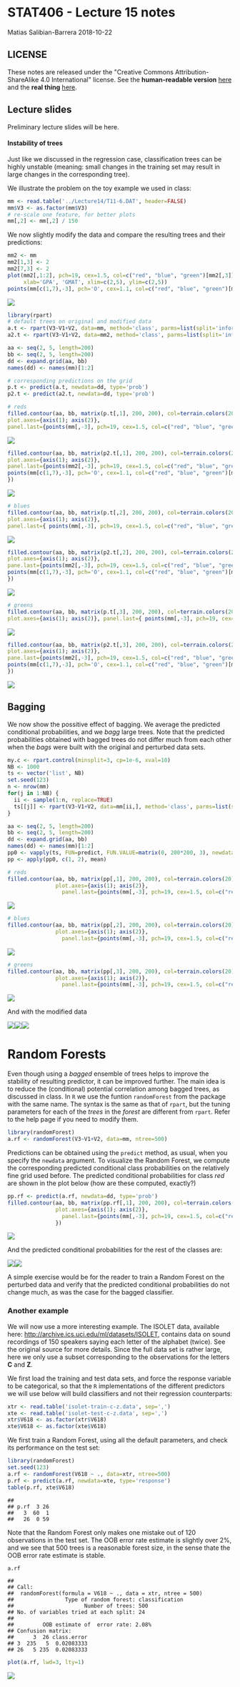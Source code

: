 STAT406 - Lecture 15 notes
================
Matias Salibian-Barrera
2018-10-22

LICENSE
-------

These notes are released under the "Creative Commons Attribution-ShareAlike 4.0 International" license. See the **human-readable version** [here](https://creativecommons.org/licenses/by-sa/4.0/) and the **real thing** [here](https://creativecommons.org/licenses/by-sa/4.0/legalcode).

Lecture slides
--------------

Preliminary lecture slides will be here.

#### Instability of trees

Just like we discussed in the regression case, classification trees can be highly unstable (meaning: small changes in the training set may result in large changes in the corresponding tree).

We illustrate the problem on the toy example we used in class:

``` r
mm <- read.table('../Lecture14/T11-6.DAT', header=FALSE)
mm$V3 <- as.factor(mm$V3)
# re-scale one feature, for better plots
mm[,2] <- mm[,2] / 150
```

We now slightly modify the data and compare the resulting trees and their predictions:

``` r
mm2 <- mm
mm2[1,3] <- 2
mm2[7,3] <- 2
plot(mm2[,1:2], pch=19, cex=1.5, col=c("red", "blue", "green")[mm2[,3]],
     xlab='GPA', 'GMAT', xlim=c(2,5), ylim=c(2,5))
points(mm[c(1,7),-3], pch='O', cex=1.1, col=c("red", "blue", "green")[mm[c(1,7),3]])
```

![](README_files/figure-markdown_github/inst2-1.png)

``` r
library(rpart)
# default trees on original and modified data
a.t <- rpart(V3~V1+V2, data=mm, method='class', parms=list(split='information'))
a2.t <- rpart(V3~V1+V2, data=mm2, method='class', parms=list(split='information'))

aa <- seq(2, 5, length=200)
bb <- seq(2, 5, length=200)
dd <- expand.grid(aa, bb)
names(dd) <- names(mm)[1:2]

# corresponding predictions on the grid
p.t <- predict(a.t, newdata=dd, type='prob')
p2.t <- predict(a2.t, newdata=dd, type='prob')

# reds
filled.contour(aa, bb, matrix(p.t[,1], 200, 200), col=terrain.colors(20), xlab='GPA', ylab='GMAT',
plot.axes={axis(1); axis(2)}, 
panel.last={points(mm[,-3], pch=19, cex=1.5, col=c("red", "blue", "green")[mm[,3]])})
```

![](README_files/figure-markdown_github/inst2.5-1.png)

``` r
filled.contour(aa, bb, matrix(p2.t[,1], 200, 200), col=terrain.colors(20), xlab='GPA', ylab='GMAT',
plot.axes={axis(1); axis(2)},
panel.last={points(mm2[,-3], pch=19, cex=1.5, col=c("red", "blue", "green")[mm2[,3]]);
points(mm[c(1,7),-3], pch='O', cex=1.1, col=c("red", "blue", "green")[mm[c(1,7),3]])
})
```

![](README_files/figure-markdown_github/inst2.5-2.png)

``` r
# blues
filled.contour(aa, bb, matrix(p.t[,2], 200, 200), col=terrain.colors(20), xlab='GPA', ylab='GMAT',
plot.axes={axis(1); axis(2)}, 
panel.last={ points(mm[,-3], pch=19, cex=1.5, col=c("red", "blue", "green")[mm[,3]])})
```

![](README_files/figure-markdown_github/inst2.5-3.png)

``` r
filled.contour(aa, bb, matrix(p2.t[,2], 200, 200), col=terrain.colors(20), xlab='GPA', ylab='GMAT',
plot.axes={axis(1); axis(2)},
pane.last={points(mm2[,-3], pch=19, cex=1.5, col=c("red", "blue", "green")[mm2[,3]]);
points(mm[c(1,7),-3], pch='O', cex=1.1, col=c("red", "blue", "green")[mm[c(1,7),3]])
})
```

![](README_files/figure-markdown_github/inst2.5-4.png)

``` r
# greens
filled.contour(aa, bb, matrix(p.t[,3], 200, 200), col=terrain.colors(20), xlab='GPA', ylab='GMAT',
plot.axes={axis(1); axis(2)}, panel.last={ points(mm[,-3], pch=19, cex=1.5, col=c("red", "blue", "green")[mm[,3]])})
```

![](README_files/figure-markdown_github/inst2.5-5.png)

``` r
filled.contour(aa, bb, matrix(p2.t[,3], 200, 200), col=terrain.colors(20), xlab='GPA', ylab='GMAT',
plot.axes={axis(1); axis(2)},
pane.last={points(mm2[,-3], pch=19, cex=1.5, col=c("red", "blue", "green")[mm2[,3]]);
points(mm[c(1,7),-3], pch='O', cex=1.1, col=c("red", "blue", "green")[mm[c(1,7),3]])
})
```

![](README_files/figure-markdown_github/inst2.5-6.png)

<!-- # predictions by color -->
<!-- mpt <- apply(p.t, 1, which.max) -->
<!-- mp2t <- apply(p2.t, 1, which.max) -->
<!-- image(aa, bb, matrix(as.numeric(mpt), 200, 200), col=c('pink', 'lightblue','lightgreen'), xlab='GPA', ylab='GMAT') -->
<!-- points(mm[,-3], pch=19, cex=1.5, col=c("red", "blue", "green")[mm[,3]]) -->
<!-- image(aa, bb, matrix(as.numeric(mp2t), 200, 200), col=c('pink', 'lightblue','lightgreen'), xlab='GPA', ylab='GMAT') -->
<!-- points(mm2[,-3], pch=19, cex=1.5, col=c("red", "blue", "green")[mm2[,3]]) -->
<!-- points(mm[c(1,7),-3], pch='O', cex=1.2, col=c("red", "blue", "green")[mm[c(1,7),3]]) -->
<!-- # Bagging!! -->
Bagging
-------

We now show the possitive effect of bagging. We average the predicted conditional probabilities, and we *bagg* large trees. Note that the predicted probabilities obtained with bagged trees do not differ much from each other when the *bags* were built with the original and perturbed data sets.

``` r
my.c <- rpart.control(minsplit=3, cp=1e-6, xval=10)
NB <- 1000
ts <- vector('list', NB)
set.seed(123)
n <- nrow(mm)
for(j in 1:NB) {
  ii <- sample(1:n, replace=TRUE)
  ts[[j]] <- rpart(V3~V1+V2, data=mm[ii,], method='class', parms=list(split='information'), control=my.c)
}

aa <- seq(2, 5, length=200)
bb <- seq(2, 5, length=200)
dd <- expand.grid(aa, bb)
names(dd) <- names(mm)[1:2]
pp0 <- vapply(ts, FUN=predict, FUN.VALUE=matrix(0, 200*200, 3), newdata=dd, type='prob')
pp <- apply(pp0, c(1, 2), mean)

# reds
filled.contour(aa, bb, matrix(pp[,1], 200, 200), col=terrain.colors(20), xlab='GPA', ylab='GMAT',
               plot.axes={axis(1); axis(2)},
                 panel.last={points(mm[,-3], pch=19, cex=1.5, col=c("red", "blue", "green")[mm[,3]])})
```

![](README_files/figure-markdown_github/bag1-1.png)

``` r
# blues
filled.contour(aa, bb, matrix(pp[,2], 200, 200), col=terrain.colors(20), xlab='GPA', ylab='GMAT',
               plot.axes={axis(1); axis(2)}, 
                 panel.last={points(mm[,-3], pch=19, cex=1.5, col=c("red", "blue", "green")[mm[,3]])})
```

![](README_files/figure-markdown_github/bag1-2.png)

``` r
# greens
filled.contour(aa, bb, matrix(pp[,3], 200, 200), col=terrain.colors(20), xlab='GPA', ylab='GMAT',
               plot.axes={axis(1); axis(2)}, 
                 panel.last={points(mm[,-3], pch=19, cex=1.5, col=c("red", "blue", "green")[mm[,3]])})
```

![](README_files/figure-markdown_github/bag1-3.png)

<!-- pp2 <- apply(pp, 1, which.max) -->
<!-- pdf('gpa-bagg-pred-rpart.pdf') -->
<!-- image(aa, bb, matrix(as.numeric(pp2), 200, 200), col=c('pink', 'lightblue','lightgreen'), xlab='GPA', ylab='GMAT') -->
<!-- points(mm[,-3], pch=19, cex=1.5, col=c("red", "blue", "green")[mm[,3]]) -->
<!-- dev.off() -->
And with the modified data

![](README_files/figure-markdown_github/bag2-1.png)![](README_files/figure-markdown_github/bag2-2.png)![](README_files/figure-markdown_github/bag2-3.png)

<!-- pp4 <- apply(pp3, 1, which.max) -->
<!-- pdf('gpa-bagg-pred2-rpart.pdf') -->
<!-- image(aa, bb, matrix(as.numeric(pp4), 200, 200), col=c('pink', 'lightblue','lightgreen'), xlab='GPA', ylab='GMAT') -->
<!-- points(mm2[,-3], pch=19, cex=1.5, col=c("red", "blue", "green")[mm2[,3]]) -->
<!-- points(mm[c(1,7),-3], pch='O', cex=1.2, col=c("red", "blue", "green")[mm[c(1,7),3]]) -->
<!-- dev.off() -->
Random Forests
==============

Even though using a *bagged* ensemble of trees helps to improve the stability of resulting predictor, it can be improved further. The main idea is to reduce the (conditional) potential correlation among bagged trees, as discussed in class. In `R` we use the funtion `randomForest` from the package with the same name. The syntax is the same as that of `rpart`, but the tuning parameters for each of the *trees* in the *forest* are different from `rpart`. Refer to the help page if you need to modify them.

``` r
library(randomForest)
a.rf <- randomForest(V3~V1+V2, data=mm, ntree=500) 
```

Predictions can be obtained using the `predict` method, as usual, when you specify the `newdata` argument. To visualize the Random Forest, we compute the corresponding predicted conditional class probabilities on the relatively fine grid used before. The predicted conditional probabilities for class *red* are shown in the plot below (how are these computed, exactly?)

``` r
pp.rf <- predict(a.rf, newdata=dd, type='prob')
filled.contour(aa, bb, matrix(pp.rf[,1], 200, 200), col=terrain.colors(20), xlab='GPA', ylab='GMAT',
               plot.axes={axis(1); axis(2)},
                 panel.last={points(mm[,-3], pch=19, cex=1.5, col=c("red", "blue", "green")[mm[,3]])
               })
```

![](README_files/figure-markdown_github/rf1.1-1.png)

And the predicted conditional probabilities for the rest of the classes are:

![](README_files/figure-markdown_github/rf2-1.png)![](README_files/figure-markdown_github/rf2-2.png)

A simple exercise would be for the reader to train a Random Forest on the perturbed data and verify that the predicted conditional probabilities do not change much, as was the case for the bagged classifier.

### Another example

We will now use a more interesting example. The ISOLET data, available here: <http://archive.ics.uci.edu/ml/datasets/ISOLET>, contains data on sound recordings of 150 speakers saying each letter of the alphabet (twice). See the original source for more details. Since the full data set is rather large, here we only use a subset corresponding to the observations for the letters **C** and **Z**.

We first load the training and test data sets, and force the response variable to be categorical, so that the `R` implementations of the different predictors we will use below will build classifiers and not their regression counterparts:

``` r
xtr <- read.table('isolet-train-c-z.data', sep=',')
xte <- read.table('isolet-test-c-z.data', sep=',') 
xtr$V618 <- as.factor(xtr$V618)
xte$V618 <- as.factor(xte$V618)
```

We first train a Random Forest, using all the default parameters, and check its performance on the test set:

``` r
library(randomForest)
set.seed(123)
a.rf <- randomForest(V618 ~ ., data=xtr, ntree=500) 
p.rf <- predict(a.rf, newdata=xte, type='response')
table(p.rf, xte$V618)
```

    ##     
    ## p.rf  3 26
    ##   3  60  1
    ##   26  0 59

Note that the Random Forest only makes one mistake out of 120 observations in the test set. The OOB error rate estimate is slightly over 2%, and we see that 500 trees is a reasonable forest size, in the sense thate the OOB error rate estimate is stable.

``` r
a.rf
```

    ## 
    ## Call:
    ##  randomForest(formula = V618 ~ ., data = xtr, ntree = 500) 
    ##                Type of random forest: classification
    ##                      Number of trees: 500
    ## No. of variables tried at each split: 24
    ## 
    ##         OOB estimate of  error rate: 2.08%
    ## Confusion matrix:
    ##      3  26 class.error
    ## 3  235   5  0.02083333
    ## 26   5 235  0.02083333

``` r
plot(a.rf, lwd=3, lty=1)
```

![](README_files/figure-markdown_github/rf.oob-1.png)
